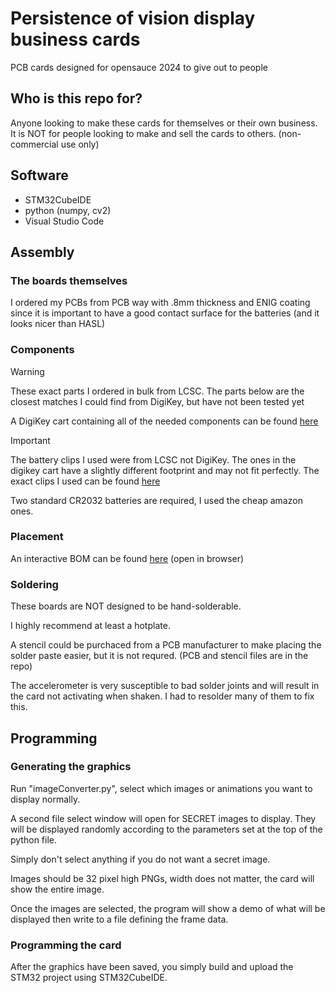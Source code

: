 # Persistence of vision display business cards

PCB cards designed for opensauce 2024 to give out to people

## Who is this repo for?
Anyone looking to make these cards for themselves or their own business.
It is NOT for people looking to make and sell the cards to others. (non-commercial use only)

## Software
- STM32CubeIDE
- python (numpy, cv2)
- Visual Studio Code


## Assembly
### The boards themselves
I ordered my PCBs from PCB way with .8mm thickness and ENIG coating since it is important to have a good contact surface for the batteries (and it looks nicer than HASL)

### Components
> [!WARNING]
> These exact parts I ordered in bulk from LCSC.
> The parts below are the closest matches I could find from DigiKey, but have not been tested yet

A DigiKey cart containing all of the needed components can be found [here](https://www.digikey.com/en/mylists/list/D8ND2J1IRM)
> [!IMPORTANT]
> The battery clips I used were from LCSC not DigiKey. The ones in the digikey cart have a slightly different footprint and may not fit perfectly.
> The exact clips I used can be found [here](https://www.lcsc.com/product-detail/Button-And-Strip-Battery-Connector_MYOUNG-MY-2032-30_C7525432.html)

Two standard CR2032 batteries are required, I used the cheap amazon ones.

### Placement
An interactive BOM can be found [here](opensauce2024/bom/ibom.html) (open in browser)

### Soldering
These boards are NOT designed to be hand-solderable.

I highly recommend at least a hotplate.

A stencil could be purchaced from a PCB manufacturer to make placing the solder paste easier, but it is not requred. (PCB and stencil files are in the repo)

The accelerometer is very susceptible to bad solder joints and will result in the card not activating when shaken. I had to resolder many of them to fix this.

## Programming
### Generating the graphics
Run "imageConverter.py", select which images or animations you want to display normally.

A second file select window will open for SECRET images to display. They will be displayed randomly according to the parameters set at the top of the python file.

Simply don't select anything if you do not want a secret image.

Images should be 32 pixel high PNGs, width does not matter, the card will show the entire image.

Once the images are selected, the program will show a demo of what will be displayed then write to a file defining the frame data.

### Programming the card
After the graphics have been saved, you simply build and upload the STM32 project using STM32CubeIDE.



